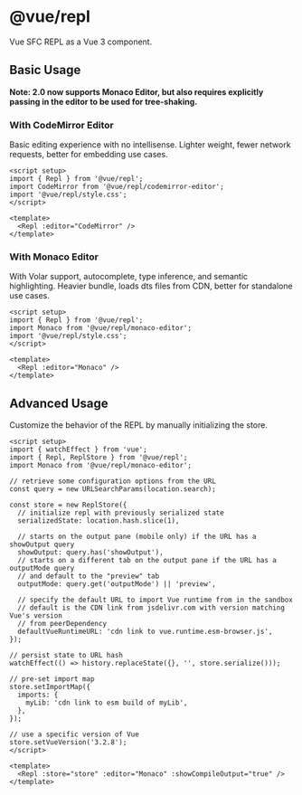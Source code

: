 # @vue/repl

Vue SFC REPL as a Vue 3 component.

## Basic Usage

**Note: 2.0 now supports Monaco Editor, but also requires explicitly passing in the editor to be used for tree-shaking.**

### With CodeMirror Editor

Basic editing experience with no intellisense. Lighter weight, fewer network requests, better for embedding use cases.

```vue
<script setup>
import { Repl } from '@vue/repl';
import CodeMirror from '@vue/repl/codemirror-editor';
import '@vue/repl/style.css';
</script>

<template>
  <Repl :editor="CodeMirror" />
</template>
```

### With Monaco Editor

With Volar support, autocomplete, type inference, and semantic highlighting. Heavier bundle, loads dts files from CDN, better for standalone use cases.

```vue
<script setup>
import { Repl } from '@vue/repl';
import Monaco from '@vue/repl/monaco-editor';
import '@vue/repl/style.css';
</script>

<template>
  <Repl :editor="Monaco" />
</template>
```

## Advanced Usage

Customize the behavior of the REPL by manually initializing the store.

```vue
<script setup>
import { watchEffect } from 'vue';
import { Repl, ReplStore } from '@vue/repl';
import Monaco from '@vue/repl/monaco-editor';

// retrieve some configuration options from the URL
const query = new URLSearchParams(location.search);

const store = new ReplStore({
  // initialize repl with previously serialized state
  serializedState: location.hash.slice(1),

  // starts on the output pane (mobile only) if the URL has a showOutput query
  showOutput: query.has('showOutput'),
  // starts on a different tab on the output pane if the URL has a outputMode query
  // and default to the "preview" tab
  outputMode: query.get('outputMode') || 'preview',

  // specify the default URL to import Vue runtime from in the sandbox
  // default is the CDN link from jsdelivr.com with version matching Vue's version
  // from peerDependency
  defaultVueRuntimeURL: 'cdn link to vue.runtime.esm-browser.js',
});

// persist state to URL hash
watchEffect(() => history.replaceState({}, '', store.serialize()));

// pre-set import map
store.setImportMap({
  imports: {
    myLib: 'cdn link to esm build of myLib',
  },
});

// use a specific version of Vue
store.setVueVersion('3.2.8');
</script>

<template>
  <Repl :store="store" :editor="Monaco" :showCompileOutput="true" />
</template>
```
